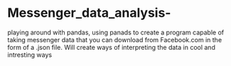 # Messenger_data_analysis-

playing around with pandas, using panads to create a program capable of taking messenger data that you can download from Facebook.com in the form of a .json file. Will create ways of interpreting the data in cool 
and intresting ways
